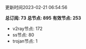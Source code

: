 更新时间2023-02-21 06:54:56

**总订阅: 73**
**总节点: 895**
**有效节点: 253**
- v2ray节点: 172
- ss节点: 80
- trojan节点: 1
